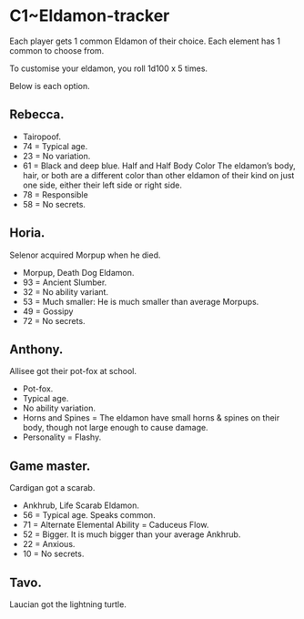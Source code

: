 # C1~Eldamon-tracker

Each player gets 1 common Eldamon of their choice.
Each element has 1 common to choose from.

To customise your eldamon, you roll 1d100 x 5 times.

Below is each option.

## Rebecca. 

- Tairopoof.
- 74 = Typical age.
- 23 = No variation.
- 61 = Black and deep blue. Half and Half Body Color The eldamon’s body, hair, or both are a different color than other eldamon of their kind on just one side, either their left side or right side.
- 78 = Responsible
- 58 = No secrets.

## Horia.

Selenor acquired Morpup when he died.

- Morpup, Death Dog Eldamon.
- 93 = Ancient Slumber. 
- 32 = No ability variant.
- 53 = Much smaller: He is much smaller than average Morpups.
- 49 = Gossipy
- 72 = No secrets.

## Anthony.

Allisee got their pot-fox at school.

- Pot-fox.
- Typical age.
- No ability variation.
- Horns and Spines = The eldamon have small horns & spines on their body, though not large enough to cause damage. 
- Personality = Flashy. 

## Game master.

Cardigan got a scarab.

- Ankhrub, Life Scarab Eldamon.
- 56 = Typical age. Speaks common.
- 71 = Alternate Elemental Ability = Caduceus Flow.
- 52 = Bigger. It is much bigger than your average Ankhrub.
- 22 = Anxious.
- 10 = No secrets.

## Tavo.

Laucian got the lightning turtle.
